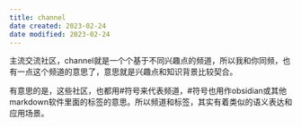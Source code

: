 ```yaml
---
title: channel
date created: 2023-02-24
date modified: 2023-02-24
---
```

主流交流社区，channel就是一个个基于不同兴趣点的频道，所以我和你同频，也有一点这个频道的意思了，意思就是兴趣点和知识背景比较契合。

有意思的是，这些社区，也都用#符号来代表频道，#符号也用作obsidian或其他markdown软件里面的标签的意思。所以频道和标签，其实有着类似的语义表达和应用场景。